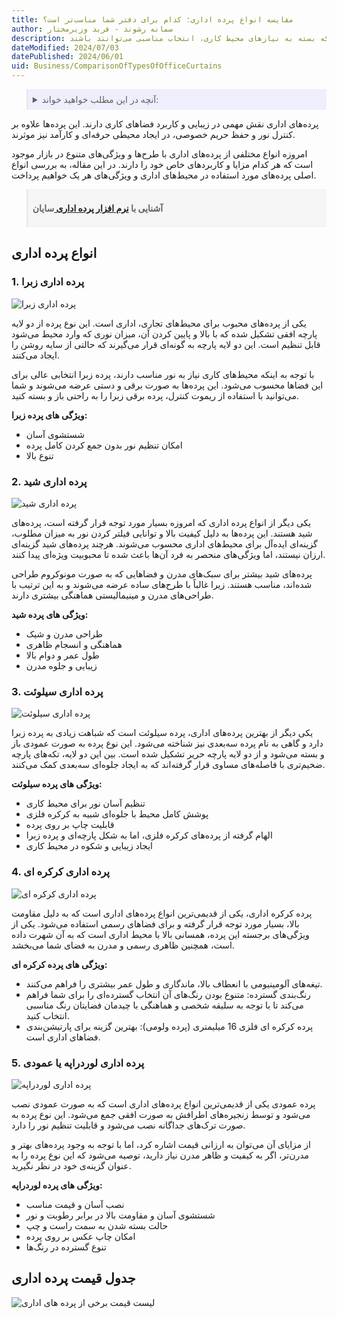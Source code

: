 ```yaml
---
title: مقایسه انواع پرده اداری؛ کدام برای دفتر شما مناسب‌تر است؟
author: سمانه رشوند - فربد وزیرمختار
description: بررسی انواع پرده‌های اداری از جمله پرده زبرا، شید، سیلوئت، کرکره‌ای و لوردراپه. هر یک از این پرده‌ها دارای ویژگی‌های خاصی هستند که بسته به نیازهای محیط کاری، انتخاب مناسبی می‌توانند باشند
dateModified: 2024/07/03
datePublished: 2024/06/01
uid: Business/ComparisonOfTypesOfOfficeCurtains
---
```

<blockquote style="background-color:#eeeefc; padding:0.5rem">
<details>
  <summary>آنچه در این مطلب خواهید خواند:</summary>
  <ul>
  <li>انواع پرده های اداری</li>
  <ul>
  <li>پرده اداری زبرا</li>
  <li>پرده اداری شید</li>
  <li>پرده اداری سیلوئت</li>
  <li>پرده اداری کرکره ای</li>
  <li>پرده اداری لوردراپه یا عمودی</li>
  </ul>
  <li>جدول قیمت پرده اداری</li>
  </ul>
</details>
</blockquote>


پرده‌های اداری نقش مهمی در زیبایی و کاربرد فضاهای کاری دارند. این پرده‌ها علاوه بر کنترل نور و حفظ حریم خصوصی، در ایجاد محیطی حرفه‌ای و کارآمد نیز موثرند. 

امروزه انواع مختلفی از پرده‌های اداری با طرح‌ها و ویژگی‌های متنوع در بازار موجود است که هر کدام مزایا و کاربردهای خاص خود را دارند. در این مقاله، به بررسی انواع اصلی پرده‌های مورد استفاده در محیط‌های اداری و ویژگی‌های هر یک خواهیم پرداخت.

<blockquote style="background-color:#f5f5f5; padding:0.5rem">

<p><strong>آشنایی با <a href="https://www.hooshkar.com/Software/OfficeCurtains" target="_blank">نرم افزار پرده اداری </a>سایان</p></strong></blockquote>

## انواع پرده اداری

### 1.	پرده اداری زبرا 

![پرده اداری زبرا](./Images/ZebraOfficeCurtain.webp)

یکی از پرده‌های محبوب برای محیط‌های تجاری، اداری است. این نوع پرده از دو لایه پارچه افقی تشکیل شده که با بالا و پایین کردن آن، میزان نوری که وارد محیط می‌شود قابل تنظیم است. این دو لایه پارچه به گونه‌ای قرار می‌گیرند که حالتی از سایه روشن را ایجاد می‌کنند.

با توجه به اینکه محیط‌های کاری نیاز به نور مناسب دارند، پرده زبرا انتخابی عالی برای این فضاها محسوب می‌شود. این پرده‌ها به صورت برقی و دستی عرضه می‌شوند و شما می‌توانید با استفاده از ریموت کنترل، پرده برقی زبرا را به راحتی باز و بسته کنید.

**ویژگی های پرده زبرا:**

-	شستشوی آسان
-	امکان تنظیم نور بدون جمع کردن کامل پرده
-	تنوع بالا

### 2.	 پرده اداری شید

![پرده اداری شید](./Images/ShadesOfficeCurtain.webp)

یکی دیگر از انواع پرده اداری که امروزه بسیار مورد توجه قرار گرفته است، پرده‌های شید هستند. این پرده‌ها به دلیل کیفیت بالا و توانایی فیلتر کردن نور به میزان مطلوب، گزینه‌ای ایده‌آل برای محیط‌های اداری محسوب می‌شوند. هرچند پرده‌های شید گزینه‌ای ارزان نیستند، اما ویژگی‌های منحصر به فرد آن‌ها باعث شده تا محبوبیت ویژه‌ای پیدا کنند.

پرده‌های شید بیشتر برای سبک‌های مدرن و فضاهایی که به صورت مونوکروم طراحی شده‌اند، مناسب هستند. زیرا غالباً با طرح‌های ساده عرضه می‌شوند و به این ترتیب با طراحی‌های مدرن و مینیمالیستی هماهنگی بیشتری دارند.

**ویژگی های پرده شید:**

-	طراحی مدرن و شیک
-	هماهنگی و انسجام ظاهری
-	طول عمر و دوام بالا
-	زیبایی و جلوه مدرن

### 3.	پرده اداری سیلوئت

![پرده اداری سیلوئت](./Images/SilhouetteOfficeCurtain.webp)

یکی دیگر از بهترین پرده‌های اداری، پرده سیلوئت است که شباهت زیادی به پرده زبرا دارد و گاهی به نام پرده سه‌بعدی نیز شناخته می‌شود. این نوع پرده به صورت عمودی باز و بسته می‌شود و از دو لایه پارچه حریر تشکیل شده است. بین این دو لایه، تکه‌های پارچه ضخیم‌تری با فاصله‌های مساوی قرار گرفته‌اند که به ایجاد جلوه‌ای سه‌بعدی کمک می‌کنند.

**ویژگی های پرده سیلوئت:**

-	تنظیم آسان نور برای محیط کاری
-	پوشش کامل محیط با جلوه‌ای شبیه به کرکره فلزی
-	قابلیت چاپ بر روی پرده
-	الهام گرفته از پرده‌های کرکره فلزی، اما به شکل پارچه‌ای و پرده زبرا
-	ایجاد زیبایی و شکوه در محیط کاری

### 4.	پرده اداری کرکره ای

![پرده اداری کرکره ای](./Images/ShutterOfficeCurtain.webp)

پرده کرکره اداری، یکی از قدیمی‌ترین انواع پرده‌های اداری است که به دلیل مقاومت بالا، بسیار مورد توجه قرار گرفته و برای فضاهای رسمی استفاده می‌شود. یکی از ویژگی‌های برجسته این پرده، همسانی بالا با محیط اداری است که به آن شهرت داده است، همچنین ظاهری رسمی و مدرن به فضای شما می‌بخشد.

**ویژگی های پرده کرکره ای:**

-	تیغه‌های آلومینیومی با انعطاف بالا، ماندگاری و طول عمر بیشتری را فراهم می‌کنند.
-	رنگ‌بندی گسترده: متنوع بودن رنگ‌های آن انتخاب گسترده‌ای را برای شما فراهم می‌کند تا با توجه به سلیقه شخصی و هماهنگی با چیدمان فضایتان رنگ مناسبی انتخاب کنید.
-	پرده کرکره ای فلزی 16 میلیمتری (پرده ولومی): بهترین گزینه برای پارتیشن‌بندی فضاهای اداری است.

### 5.	پرده اداری لوردراپه یا عمودی

![پرده اداری لوردراپه](./Images/LordrapeOfficeCurtain.webp)

پرده عمودی یکی از قدیمی‌ترین انواع پرده‌های اداری است که به صورت عمودی نصب می‌شود و توسط زنجیره‌های اطرافش به صورت افقی جمع می‌شود. این نوع پرده به صورت ترک‌های جداگانه نصب می‌شود و قابلیت تنظیم نور را دارد. 

از مزایای آن می‌توان به ارزانی قیمت اشاره کرد، اما با توجه به وجود پرده‌های بهتر و مدرن‌تر، اگر به کیفیت و ظاهر مدرن نیاز دارید، توصیه می‌شود که این نوع پرده را به عنوان گزینه‌ی خود در نظر نگیرید.

**ویژگی های پرده لوردراپه:**

-	نصب آسان و قیمت مناسب
-	شستشوی آسان و مقاومت بالا در برابر رطوبت و نور
-	حالت بسته شدن به سمت راست و چپ
-	امکان چاپ عکس بر روی پرده
-	تنوع گسترده در رنگ‌ها

## جدول قیمت پرده اداری

![لیست قیمت برخی از پرده های اداری](./Images/ThePriceOfOfficeCurtains.webp)